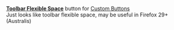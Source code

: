 <a href="http://infocatcher.github.io/Custom_Buttons/install/toolbarFlexibleSpace.html"><strong>Toolbar Flexible Space</strong></a> button for [Custom Buttons](https://addons.mozilla.org/addon/custom-buttons/)
<br>Just looks like toolbar flexible space, may be useful in Firefox 29+ (Australis)